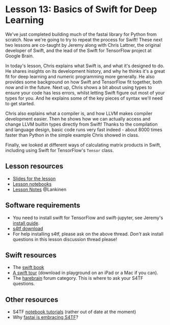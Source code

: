 # Lesson 13: Basics of Swift for Deep Learning

We've just completed building much of the fastai library for Python from scratch. Now we're going to try to repeat the process for Swift! These next two lessons are co-taught by Jeremy along with Chris Lattner, the original developer of Swift, and the lead of the Swift for TensorFlow project at Google Brain.

In today's lesson, Chris explains what Swift is, and what it's designed to do. He shares insights on its development history, and why he thinks it's a great fit for deep learning and numeric programming more generally. He also provides some background on how Swift and TensorFlow fit together, both now and in the future. Next up, Chris shows a bit about using types to ensure your code has less errors, whilst letting Swift figure out most of your types for you. And he explains some of the key pieces of syntax we'll need to get started.

Chris also explains what a compiler is, and how LLVM makes compiler development easier. Then he shows how we can actually access and change LLVM builtin types directly from Swift! Thanks to the compilation and language design, basic code runs very fast indeed - about 8000 times faster than Python in the simple example Chris showed in class.

Finally, we looked at different ways of calculating matrix products in Swift, including using Swift for TensorFlow's `Tensor` class.

## Lesson resources

- [Slides for the lesson](https://docs.google.com/presentation/d/1dc6o2o-uYGnJeCeyvgsgyk05dBMneArxdICW5vF75oU/edit#slide=id.p)
- [Lesson notebooks ](https://github.com/fastai/course-v3/tree/master/nbs/swift)
- [Lesson Notes](https://medium.com/@lankinen/fast-ai-lesson-13-notes-part-2-v3-2d62ef11d2db) @Lankinen

## Software requirements

- You need to install swift for TensorFlow and swift-jupyter, see Jeremy's [install guide](https://forums.fast.ai/t/jeremys-harebrained-install-guide/43814).
- [s4tf download](https://github.com/tensorflow/swift/blob/master/Installation.md)
- For help installing s4tf, please ask on the above thread. *Don't* ask install questions in this lesson discussion thread please!

## Swift resources
- The [swift book](https://docs.swift.org/swift-book/)
- [A swift tour](https://docs.swift.org/swift-book/GuidedTour/GuidedTour.html) (download in playground on an iPad or a Mac if you can).
- The [harebrain](https://forums.fast.ai/c/harebrain)  forum category. This is where to ask your S4TF questions.

## Other resources

- S4TF [notebook tutorials](https://github.com/tensorflow/swift#tutorials-) (rather out of date at the moment)
- Why [fastai is embracing S4TF](https://www.fast.ai/2019/03/06/fastai-swift/)?
